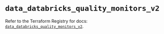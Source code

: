 # `data_databricks_quality_monitors_v2`

Refer to the Terraform Registry for docs: [`data_databricks_quality_monitors_v2`](https://registry.terraform.io/providers/databricks/databricks/1.91.0/docs/data-sources/quality_monitors_v2).
